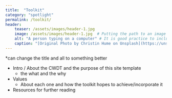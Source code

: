 ```yaml
---
title:  "Toolkit"
category: "spotlight"
permalink: /toolkit/
header:
    teaser: /assets/images/header-1.jpg
    image: /assets/images/header-1.jpg  # Putting the path to an image here will add a header image.
    alt: "A person typing on a computer" # It is good practice to include an image desription as alt text.
    caption: "[Original Photo by Christin Hume on Unsplash](https://unsplash.com/@christinhumephoto)" # Put a caption for your image here. It will display in the bottom right corner of the image.
---
```


*can change the title and all to something better

- Intro / About the CWDT and the purpose of this site template
    - the what and the why
- Values
    - About each one and how the toolkit hopes to achieve/incorporate it
- Resources for further reading
